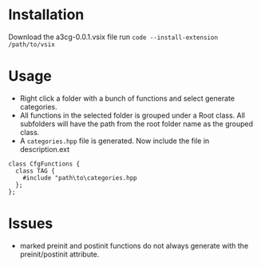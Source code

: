 # Installation
Download the a3cg-0.0.1.vsix file
run ```code --install-extension /path/to/vsix```

# Usage
* Right click a folder with a bunch of functions and select generate categories.
* All functions in the selected folder is grouped under a Root class. All subfolders will have the path from the root folder name as the grouped class.
* A `categories.hpp` file is generated.
Now include the file in description.ext
```
class CfgFunctions {
  class TAG {
    #include "path\to\categories.hpp
  };
};
```

# Issues
* marked preinit and postinit functions do not always generate with the preinit/postinit attribute.
